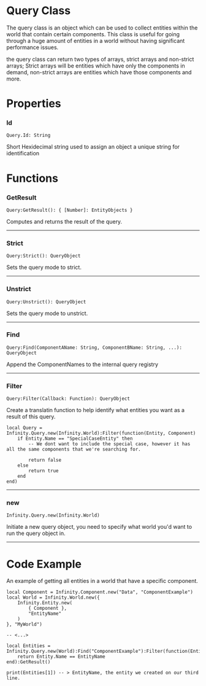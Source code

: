 # Query Class
The query class is an object which can be used to collect entities within the world that contain certain components. This class is useful for going through a huge amount of entities in a world without having significant performance issues. 

the query class can return two types of arrays, strict arrays and non-strict arrays; Strict arrays will be entities which have only the components in demand, non-strict arrays are entities which have those components and more.

# Properties
### Id
```
Query.Id: String
```

Short Hexidecimal string used to assign an object a unique string for identification 

# Functions
### GetResult
```
Query:GetResult(): { [Number]: EntityObjects }
```

Computes and returns the result of the query.

---
### Strict
```
Query:Strict(): QueryObject
```

Sets the query mode to strict.

---
### Unstrict
```
Query:Unstrict(): QueryObject
```

Sets the query mode to unstrict.


---
### Find
```
Query:Find(ComponentAName: String, ComponentBName: String, ...): QueryObject
```

Append the ComponentNames to the internal query registry

---
### Filter
```
Query:Filter(Callback: Function): QueryObject
```

Create a translatin function to help identify what entities you want as a result of this query.

```
local Query = Infinity.Query.new(Infinity.World):Filter(function(Entity, Component)
	if Entity.Name == "SpecialCaseEntity" then
		-- We dont want to include the special case, however it has all the same components that we're searching for.

		return false
	else
		return true
	end
end)

```

---
### new
```
Infinity.Query.new(Infinity.World)
```

Initiate a new query object, you need to specify what world you'd want to run the query object in.

---
# Code Example
An example of getting all entities in a world that have a specific component.
```
local Component = Infinity.Component.new("Data", "ComponentExample")
local World = Infinity.World.new({ 
	Infinity.Entity.new(
		{ Component },
		"EntityName"
	)
}, "MyWorld")

-- <...>

local Entities = Infinity.Query.new(World):Find("ComponentExample"):Filter(function(Entity)
	return Entity.Name == EntityName
end):GetResult()

print(Entities[1]) -- > EntityName, the entity we created on our third line.
```